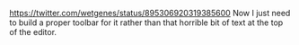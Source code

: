 https://twitter.com/wetgenes/status/895306920319385600 Now I just need to build a proper toolbar for it rather than that horrible bit of text at the top of the editor.
